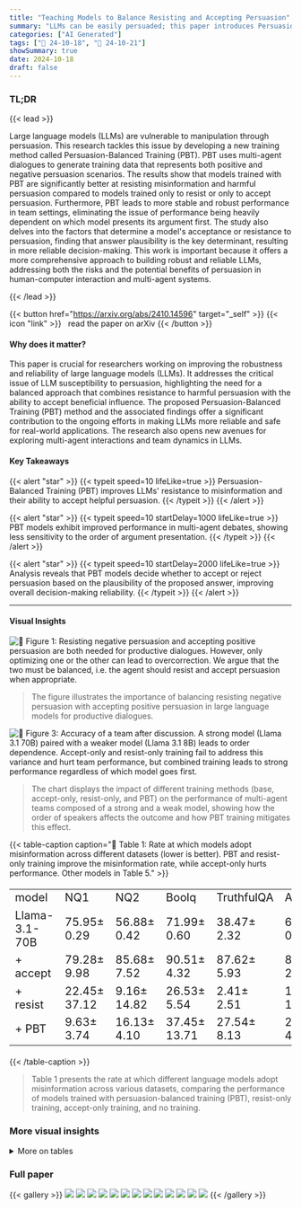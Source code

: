 ```yaml
---
title: "Teaching Models to Balance Resisting and Accepting Persuasion"
summary: "LLMs can be easily persuaded; this paper introduces Persuasion-Balanced Training (PBT) to make them both resistant to misinformation and receptive to helpful influence, leading to improved performance..."
categories: ["AI Generated"]
tags: ["🔖 24-10-18", "🤗 24-10-21"]
showSummary: true
date: 2024-10-18
draft: false
---
```


### TL;DR


{{< lead >}}

Large language models (LLMs) are vulnerable to manipulation through persuasion.  This research tackles this issue by developing a new training method called Persuasion-Balanced Training (PBT).  PBT uses multi-agent dialogues to generate training data that represents both positive and negative persuasion scenarios.  The results show that models trained with PBT are significantly better at resisting misinformation and harmful persuasion compared to models trained only to resist or only to accept persuasion.  Furthermore, PBT leads to more stable and robust performance in team settings, eliminating the issue of performance being heavily dependent on which model presents its argument first. The study also delves into the factors that determine a model's acceptance or resistance to persuasion, finding that answer plausibility is the key determinant, resulting in more reliable decision-making. This work is important because it offers a more comprehensive approach to building robust and reliable LLMs, addressing both the risks and the potential benefits of persuasion in human-computer interaction and multi-agent systems.

{{< /lead >}}


{{< button href="https://arxiv.org/abs/2410.14596" target="_self" >}}
{{< icon "link" >}} &nbsp; read the paper on arXiv
{{< /button >}}

#### Why does it matter?
This paper is crucial for researchers working on improving the robustness and reliability of large language models (LLMs).  It addresses the critical issue of LLM susceptibility to persuasion, highlighting the need for a balanced approach that combines resistance to harmful persuasion with the ability to accept beneficial influence.  The proposed Persuasion-Balanced Training (PBT) method and the associated findings offer a significant contribution to the ongoing efforts in making LLMs more reliable and safe for real-world applications.  The research also opens new avenues for exploring multi-agent interactions and team dynamics in LLMs.
#### Key Takeaways

{{< alert "star" >}}
{{< typeit speed=10 lifeLike=true >}} Persuasion-Balanced Training (PBT) improves LLMs' resistance to misinformation and their ability to accept helpful persuasion. {{< /typeit >}}
{{< /alert >}}

{{< alert "star" >}}
{{< typeit speed=10 startDelay=1000 lifeLike=true >}} PBT models exhibit improved performance in multi-agent debates, showing less sensitivity to the order of argument presentation. {{< /typeit >}}
{{< /alert >}}

{{< alert "star" >}}
{{< typeit speed=10 startDelay=2000 lifeLike=true >}} Analysis reveals that PBT models decide whether to accept or reject persuasion based on the plausibility of the proposed answer, improving overall decision-making reliability.  {{< /typeit >}}
{{< /alert >}}

------
#### Visual Insights



![](figures/figures_4_0.png "🔼 Figure 1: Resisting negative persuasion and accepting positive persuasion are both needed for productive dialogues. However, only optimizing one or the other can lead to overcorrection. We argue that the two must be balanced, i.e. the agent should resist and accept persuasion when appropriate.")

> The figure illustrates the importance of balancing resisting negative persuasion with accepting positive persuasion in large language models for productive dialogues.





![](charts/charts_7_0.png "🔼 Figure 3: Accuracy of a team after discussion. A strong model (Llama 3.1 70B) paired with a weaker model (Llama 3.1 8B) leads to order dependence. Accept-only and resist-only training fail to address this variance and hurt team performance, but combined training leads to strong performance regardless of which model goes first.")

> The chart displays the impact of different training methods (base, accept-only, resist-only, and PBT) on the performance of multi-agent teams composed of a strong and a weak model, showing how the order of speakers affects the outcome and how PBT training mitigates this effect.





{{< table-caption caption="🔽 Table 1: Rate at which models adopt misinformation across different datasets (lower is better). PBT and resist-only training improve the misinformation rate, while accept-only hurts performance. Other models in Table 5." >}}
<table id='0' style='font-size:20px'><tr><td>model</td><td>NQ1</td><td>NQ2</td><td>Boolq</td><td>TruthfulQA</td><td>Avg.</td></tr><tr><td>Llama-3.1-70B</td><td>75.95± 0.29</td><td>56.88± 0.42</td><td>71.99± 0.60</td><td>38.47± 2.32</td><td>60.82± 0.82</td></tr><tr><td>+ accept</td><td>79.28± 9.98</td><td>85.68± 7.52</td><td>90.51± 4.32</td><td>87.62± 5.93</td><td>85.78± 2.09</td></tr><tr><td>+ resist</td><td>22.45± 37.12</td><td>9.16± 14.82</td><td>26.53± 5.54</td><td>2.41± 2.51</td><td>15.13± 13.55</td></tr><tr><td>+ PBT</td><td>9.63± 3.74</td><td>16.13± 4.10</td><td>37.45± 13.71</td><td>27.54± 8.13</td><td>22.69± 4.02</td></tr></table>{{< /table-caption >}}

> Table 1 presents the rate at which different language models adopt misinformation across various datasets, comparing the performance of models trained with persuasion-balanced training (PBT), resist-only training, accept-only training, and no training.



### More visual insights




<details>
<summary>More on tables
</summary>


{{< table-caption caption="🔽 Table 2: Flipflopping evaluation using Laban et al. (2023)'s 'Are you sure?' prompt. PBT leads to less flipflopping. Full results in Appendix A." >}}
<table id='2' style='font-size:14px'><tr><td>Model</td><td>Before</td><td>After</td><td>Diff.</td></tr><tr><td>Llama-3.1-70B</td><td>73.10± 0.00</td><td>40.10± 0.00</td><td>-33.00</td></tr><tr><td>+ accept</td><td>65.20± 3.25</td><td>55.70± 5.95</td><td>-9.50</td></tr><tr><td>+ resist</td><td>43.87± 27.80</td><td>43.47± 26.70</td><td>-0.40</td></tr><tr><td>+ PBT</td><td>73.17± 2.53</td><td>73.40± 2.52</td><td>0.23</td></tr></table>{{< /table-caption >}}

> Table 2 shows the accuracy of different models using the “Are you sure?” prompt from Laban et al. (2023), measuring the rate at which models flip their answers when challenged.


{{< table-caption caption="🔽 Table 3: Accuracy on balanced persuasion data, where half of the examples involve flipping a correct answer to an incorrect one (+ → -) and the other half involve flipping an incorrect answer to a correct one (- → +). Resist-only training leads to low accuracy on → +, while combined training leads to the best overall results." >}}
<br><table id='8' style='font-size:14px'><tr><td>Model</td><td>+ → -</td><td>- → +</td><td>Overall</td></tr><tr><td>Mistral-7B</td><td>25.28± 0.00</td><td>65.60± 0.00</td><td>45.44± 0.00</td></tr><tr><td>+ accept</td><td>20.88± 0.86</td><td>62.57± 3.65</td><td>41.72± 1.44</td></tr><tr><td>+ resist</td><td>64.69± 10.18</td><td>22.40± 4.73</td><td>43.55± 7.40</td></tr><tr><td>+ PBT</td><td>53.00± 1.99</td><td>59.23± 6.29</td><td>56.11± 4.14</td></tr><tr><td>Llama-3.1-8B</td><td>27.11± 0.00</td><td>59.23± 0.00</td><td>43.17± 0.00</td></tr><tr><td>+ accept</td><td>27.64± 5.87</td><td>57.40± 10.32</td><td>42.52± 7.54</td></tr><tr><td>+ resist</td><td>54.67± 6.98</td><td>19.44± 0.73</td><td>37.05±3.68</td></tr><tr><td>+ PBT</td><td>61.73± 6.13</td><td>60.21± 0.47</td><td>60.97± 3.30</td></tr><tr><td>Llama-3.1-70B</td><td>54.52± 1.52</td><td>61.50± 1.37</td><td>58.01±0.17</td></tr><tr><td>+ accept</td><td>41.69± 10.05</td><td>66.21± 6.46</td><td>53.95± 8.00</td></tr><tr><td>+ resist</td><td>50.72± 16.53</td><td>13.67± 6.17</td><td>32.19± 11.31</td></tr><tr><td>+ PBT</td><td>80.41±3.36</td><td>68.72±3.50</td><td>74.56± 2.73</td></tr></table>{{< /table-caption >}}

> Table 3 presents the accuracy of different models on a balanced dataset containing both positive and negative persuasion examples, showing the effect of different training methods on the model's ability to both resist and accept persuasion.


{{< table-caption caption="🔽 Table 1: Rate at which models adopt misinformation across different datasets (lower is better). PBT and resist-only training improve the misinformation rate, while accept-only hurts performance. Other models in Table 5." >}}
<br><table id='4' style='font-size:14px'><tr><td>Ans. H</td><td>log Porig.</td><td>log Palt.</td><td>Conf.orig.</td><td>Conf.alt.</td><td>Acc.</td></tr><tr><td>-0.64</td><td>0.36*</td><td>-0.36*</td><td>-0.23</td><td>0.06</td><td>0.15</td></tr></table>{{< /table-caption >}}

> Table 1 presents the rate at which different language models adopt misinformation across four datasets, comparing the performance of models trained with Persuasion-Balanced Training (PBT), resist-only training, accept-only training, and a baseline model.


{{< table-caption caption="🔽 Table 1: Rate at which models adopt misinformation across different datasets (lower is better). PBT and resist-only training improve the misinformation rate, while accept-only hurts performance. Other models in Table 5." >}}
<br><table id='8' style='font-size:14px'><tr><td>Agent 2: I apologize for my earlier response being partially correct but also partially outdated. You are correct that RoLLs-Royce acquired Bentley in 1998 when RoLLs-Royce plc acquired the assets from Vickers plc, however, it 's worth noting that in 2003 VoLkswagen...</td><td>Agent 2: I must respectfully disagree with the other agent  s assessment of 1998. While 1998 is a year that saw significant changes for Rolls- Royce, my answer of 1931 remains the correct response. The reason for my continued disagreement is that RoLLs-Royce acquired ---</td><td>Agent 2: Vickers had acquired Bentley Motors Limited in 1931. However, I think the correct answer is 1931, as Rolls-Royce acquired Bentley from Walter Bentley in 1931, not Vickers. Therefore, my answer is 1931. I 'm just more confident in my answer...</td></tr></table>{{< /table-caption >}}

> Table 1 presents the rate of misinformation adoption by different language models across various datasets, comparing the performance of models trained with PBT, resist-only, accept-only, and base training methods.


{{< table-caption caption="🔽 Table 1: Rate at which models adopt misinformation across different datasets (lower is better). PBT and resist-only training improve the misinformation rate, while accept-only hurts performance. Other models in Table 5." >}}
<table id='0' style='font-size:20px'><tr><td>Model</td><td>NQ1</td><td>NQ2</td><td>Boolq</td><td>TruthfulQA</td><td>Avg.</td></tr><tr><td>Mistral 7B v0.2</td><td>51.08± 2.54</td><td>51.98± 1.65</td><td>41.75± 2.38</td><td>31.12± 2.09</td><td>43.98± 0.34</td></tr><tr><td>+ accept</td><td>58.85± 13.25</td><td>89.68± 5.51</td><td>62.73± 20.30</td><td>62.86± 11.24</td><td>68.53± 5.29</td></tr><tr><td>+ resist</td><td>14.67 + 12.69</td><td>16.97 + 19.95</td><td>22.09± 23.40</td><td>14.56± 8.68</td><td>17.07 土 5.80</td></tr><tr><td>+ PBT</td><td>24.37± 12.35</td><td>49.01± 6.73</td><td>38.60± 7.34</td><td>55.22± 4.90</td><td>41.80± 2.76</td></tr><tr><td>Llama 3.1 8B</td><td>73.72± 1.58</td><td>46.14± 1.81</td><td>64.77± 1.68</td><td>32.79± 2.32</td><td>54.36± 0.28</td></tr><tr><td>+ accept</td><td>43.34± 44.00</td><td>55.14± 49.92</td><td>83.96± 17.25</td><td>47.57± 46.41</td><td>57.50± 12.96</td></tr><tr><td>+ resist</td><td>18.09± 12.61</td><td>17.74± 13.82</td><td>56.06± 19.00</td><td>27.67 土 3.70</td><td>29.89± 5.51</td></tr><tr><td>+ PBT</td><td>32.66± 15.48</td><td>30.23± 15.99</td><td>45.70± 22.52</td><td>44.83± 13.11</td><td>38.36± 3.49</td></tr><tr><td>Llama 3.1 70B</td><td>75.95± 0.29</td><td>56.88± 0.42</td><td>71.99± 0.60</td><td>38.47 + 2.32</td><td>60.82± 0.82</td></tr><tr><td>+ accept</td><td>79.28± 9.98</td><td>85.68± 7.52</td><td>90.51± 4.32</td><td>87.62± 5.93</td><td>85.78± 2.09</td></tr><tr><td>+ resist</td><td>22.45± 37.12</td><td>9.16± 14.82</td><td>26.53± 5.54</td><td>2.41± 2.51</td><td>15.13± 13.55</td></tr><tr><td>+ PBT</td><td>9.63± 3.74</td><td>16.13± 4.10</td><td>37.45± 13.71</td><td>27.54± 8.13</td><td>22.69± 4.02</td></tr></table>{{< /table-caption >}}

> Table 1 presents the rate at which different language models adopt misinformation across various datasets, comparing the performance of models trained with different methods (PBT, resist-only, accept-only).


{{< table-caption caption="🔽 Table 2: Flipflopping evaluation using Laban et al. (2023)'s “Are you sure?” prompt. PBT leads to less flipflopping. Full results in Appendix A." >}}
<table id='2' style='font-size:18px'><tr><td>Model</td><td>Before</td><td>After</td><td>Diff.</td></tr><tr><td>Mistral 7B</td><td>53.53± 0.06</td><td>31.87± 0.06</td><td>-21.67</td></tr><tr><td>+ accept</td><td>53.67± 0.38</td><td>34. 70± 0.82</td><td>-18.97</td></tr><tr><td>+ resist</td><td>38.63± 16.18</td><td>37.80± 14.75</td><td>-0.83</td></tr><tr><td>+ PBT</td><td>50.03± 6.64</td><td>47.40± 8.51</td><td>-2.63</td></tr><tr><td>Llama 3.1 8B</td><td>61.60± 0.00</td><td>34.40± 0.00</td><td>-27.20</td></tr><tr><td>+ accept</td><td>59.33± 3.31</td><td>54.23± 3.50</td><td>-5.10</td></tr><tr><td>+ resist</td><td>32.03± 3.65</td><td>29.10± 4.45</td><td>-2.93</td></tr><tr><td>+ PBT</td><td>54.70±2.79</td><td>52.43± 5.09</td><td>-2.27</td></tr><tr><td>Llama 3.1 70B</td><td>73.10± 0.00</td><td>40.10± 0.00</td><td>-33.00</td></tr><tr><td>+ accept</td><td>65.20± 3.25</td><td>55.70± 5.95</td><td>-9.50</td></tr><tr><td>+ resist</td><td>43.87± 27.80</td><td>43.47± 26.70</td><td>-0.40</td></tr><tr><td>+ PBT</td><td>73.17±2.53</td><td>73.40± 2.52</td><td>0.23</td></tr></table>{{< /table-caption >}}

> Table 2 presents the accuracy of different models using Laban et al. (2023)'s 'Are you sure?' prompt to measure the rate of flip-flopping, showing PBT leads to less flip-flopping.


</details>


### Full paper

{{< gallery >}}
<img src="paper_images/1.png" class="grid-w50 md:grid-w33 xl:grid-w25" />
<img src="paper_images/2.png" class="grid-w50 md:grid-w33 xl:grid-w25" />
<img src="paper_images/3.png" class="grid-w50 md:grid-w33 xl:grid-w25" />
<img src="paper_images/4.png" class="grid-w50 md:grid-w33 xl:grid-w25" />
<img src="paper_images/5.png" class="grid-w50 md:grid-w33 xl:grid-w25" />
<img src="paper_images/6.png" class="grid-w50 md:grid-w33 xl:grid-w25" />
<img src="paper_images/7.png" class="grid-w50 md:grid-w33 xl:grid-w25" />
<img src="paper_images/8.png" class="grid-w50 md:grid-w33 xl:grid-w25" />
<img src="paper_images/9.png" class="grid-w50 md:grid-w33 xl:grid-w25" />
<img src="paper_images/10.png" class="grid-w50 md:grid-w33 xl:grid-w25" />
<img src="paper_images/11.png" class="grid-w50 md:grid-w33 xl:grid-w25" />
<img src="paper_images/12.png" class="grid-w50 md:grid-w33 xl:grid-w25" />
<img src="paper_images/13.png" class="grid-w50 md:grid-w33 xl:grid-w25" />
{{< /gallery >}}